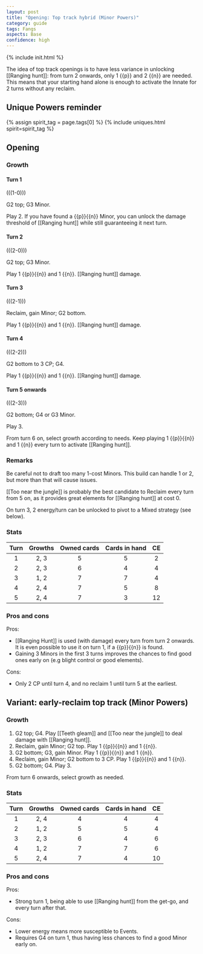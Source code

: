 ```yaml
---  
layout: post  
title: "Opening: Top track hybrid (Minor Powers)"  
category: guide  
tags: Fangs
aspects: Base  
confidence: high
---
```

{% include init.html %}

The idea of top track openings is to have less variance in unlocking [[Ranging hunt]]: from turn 2 onwards, only 1 {{p}} and 2 {{n}} are needed. This means that your starting hand alone is enough to activate the Innate for 2 turns without any reclaim.

## Unique Powers reminder

{% assign spirit_tag = page.tags[0] %}
{% include uniques.html spirit=spirit_tag %}





## Opening

### Growth

#### Turn 1

(((1-0)))

G2 top; G3 Minor.

Play 2. If you have found a {{p}}{{n}} Minor, you can unlock the damage threshold of [[Ranging hunt]] while still guaranteeing it next turn.

#### Turn 2

(((2-0)))

G2 top; G3 Minor. 

Play 1 {{p}}{{n}} and 1 {{n}}. [[Ranging hunt]] damage.

#### Turn 3

(((2-1)))

Reclaim, gain Minor; G2 bottom. 

Play 1 {{p}}{{n}} and 1 {{n}}. [[Ranging hunt]] damage.

#### Turn 4

(((2-2)))

G2 bottom to 3 CP; G4.

Play 1 {{p}}{{n}} and 1 {{n}}. [[Ranging hunt]] damage.

#### Turn 5 onwards

(((2-3)))

G2 bottom; G4 or G3 Minor.

Play 3.

From turn 6 on, select growth according to needs. Keep playing 1 {{p}}{{n}} and 1 {{n}} every turn to activate [[Ranging hunt]].

### Remarks

Be careful not to draft too many 1-cost Minors. This build can handle 1 or 2, but more than that will cause issues.

[[Too near the jungle]] is probably the best candidate to Reclaim every turn from 5 on, as it provides great elements for [[Ranging hunt]] at cost 0.

On turn 3, 2 energy/turn can be unlocked to pivot to a Mixed strategy (see below).

### Stats

Turn | Growths | Owned cards | Cards in hand | CE
:--: | :--: | :--: | :--: | :--: 
1 | 2, 3 |   5   | 5 | 2
2 | 2, 3 |   6   | 4 | 4
3 | 1, 2 |   7   | 7 | 4
4 | 2, 4 |   7   | 5 | 8
5 | 2, 4 |   7   | 3 | 12

### Pros and cons

Pros: 

- [[Ranging Hunt]] is used (with damage) every turn from turn 2 onwards. It is even possible to use it on turn 1, if a {{p}}{{n}} is found.
- Gaining 3 Minors in the first 3 turns improves the chances to find good ones early on (e.g blight control or good elements).

Cons:

- Only 2 CP until turn 4, and no reclaim 1 until turn 5 at the earliest.



## Variant: early-reclaim top track (Minor Powers)

### Growth

1. G2 top; G4. Play [[Teeth gleam]] and [[Too near the jungle]] to deal damage with [[Ranging hunt]].
2. Reclaim, gain Minor; G2 top. Play 1 {{p}}{{n}} and 1 {{n}}.
3. G2 bottom; G3, gain Minor. Play 1 {{p}}{{n}} and 1 {{n}}.   
4. Reclaim, gain Minor; G2 bottom to 3 CP. Play 1 {{p}}{{n}} and 1 {{n}}.
5. G2 bottom; G4. Play 3.
   
From turn 6 onwards, select growth as needed.


### Stats

Turn | Growths | Owned cards | Cards in hand | CE
:--: | :--: | :--: | :--: | :--: 
1 | 2, 4 |   4   | 4 | 4
2 | 1, 2 |   5   | 5 | 4
3 | 2, 3 |   6   | 4 | 6
4 | 1, 2 |   7   | 7 | 6
5 | 2, 4 |   7   | 4 | 10

### Pros and cons

Pros:

- Strong turn 1, being able to use [[Ranging hunt]] from the get-go, and every turn after that.

Cons:

- Lower energy means more susceptible to Events.
- Requires G4 on turn 1, thus having less chances to find a good Minor early on.








